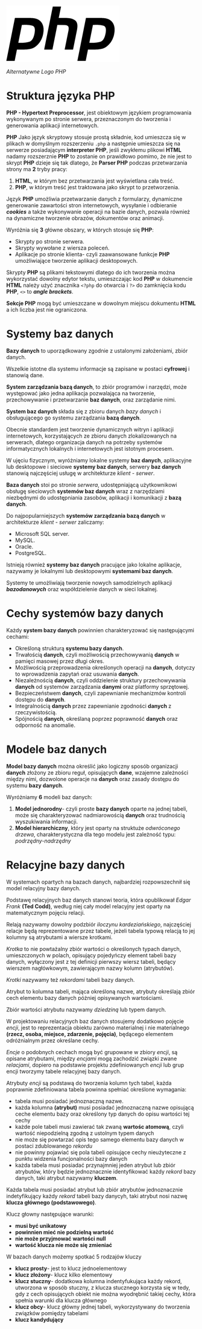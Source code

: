 
![logo](https://github.com/Hoyetski/School/blob/main/PHP_Alternative_logo_by_Levi_Morrison.png)

*Alternatywne Logo PHP*

# Struktura języka PHP

**PHP - Hypertext Preprocessor**, jest obiektowym językiem programowania wykonywanym po stronie serwera, przeznaczonym do tworzenia i generowania aplikacji internetowych.

**PHP** Jako język skryptowy stosuje prostą składnie, kod umieszcza się w plikach w domyślnym rozszerzeniu `.php` a następnie umieszcza się na serwerze posiadającym 
**interpreter PHP**, jeśli zwykłemu plikowi **HTML** nadamy rozszerznie **PHP** to zostanie on prawidłowo pomimo, że nie jest to skrypt **PHP** dzieje się tak dlatego, 
że **Parser PHP** podczas przetwarzania strony ma **2** tryby pracy: 
1. **HTML**, w którym bez przetwarzania jest wyświetlana cała treść.
2.  **PHP**, w którym treść jest traktowana jako skrypt to przetworzenia.

Język **PHP** umożliwia przetwarzanie danych z formularzy, dynamiczne generowanie zawartości stron internetowych, wysyłanie i odbieranie ***cookies*** a 
także wykonywanie operacji na bazie danych, pozwala również na dynamiczne tworzenie obrazów, dokumentów oraz animacji. 

Wyróżnia się **3** główne obszary, w których stosuje się **PHP**:
- Skrypty po stronie serwera.
- Skrypty wywołane z wiersza poleceń.
- Aplikacje po stronie klienta- czyli zaawansowane funkcje **PHP** umożliwiające tworzenie aplikacji desktopowych.

Skrypty **PHP** są plikami tekstowymi dlatego do ich tworzenia można wykorzystać dowolny edytor tekstu, umieszczając kod **PHP** w dokumencie **HTML** należy użyć znacznika `<?php` do otwarcia i `?>` do zamknięcia kodu **PHP**, `<>` to ***angle brackets***.

**Sekcje PHP** mogą być umieszczane w dowolnym miejscu dokumentu **HTML** a ich liczba jest nie ograniczona.

# Systemy baz danych

**Bazy danych** to uporządkowany zgodnie z ustalonymi założeniami, zbiór danych.

Wszelkie istotne dla systemu informacje są zapisane w postaci **cyfrowej** i stanowią dane.

**System zarządzania bazą danych**, to zbiór programów i narzędzi, może występować jako jedna aplikacja pozwalająca na tworzenie, przechowywanie i przetwarzanie **baz danych**, oraz zarządanie nimi. 

**System baz danych** składa się z zbioru danych *bazy danych* i obsługującego go systemu zarządzania **bazą danych**. 

Obecnie standardem jest tworzenie dynamicznych witryn i aplikacji internetowych, korzystających ze zbioru danych zlokalizowanych na serwerach, dlatego organizacja danych na potrzeby systemów informatycznych lokalnych i internetowych jest istotnym procesem.

W ujęciu fizycznym, wyróżniamy lokalne systemy **baz danych**, aplikacyjne lub desktopowe i sieciowe **systemy baz danych**, serwery **baz danych** stanowią najczęściej usługę w architekturze *klient - serwer*. 

**Baza danych** stoi po stronie *serwera*, udostępniającą użytkownikowi obsługę sieciowych **systemów baz danych** wraz z narzędziami niezbędnymi do udostępniania zasobów, aplikacji i komunikacji z **bazą danych**.

Do najpopularniejszych **systemów zarządzania bazą danych** w architekturze *klient - serwer* zaliczamy:
 - Microsoft SQL server.
 - MySQL.
 - Oracle.
 - PostgreSQL.

Istnieją również **systemy baz danych** pracujące jako lokalne aplikacje, nazywamy je lokalnymi lub desktopowymi **systemami baz danych**.

Systemy te umożliwiają tworzenie nowych samodzielnych aplikacji ***bazodanowych*** oraz współdzielenie danych w sieci lokalnej.

# Cechy systemów bazy danych

Każdy **system bazy danych** powinnien charakteryzować się następującymi cechami:
 - Określoną strukturą **systemu bazy danych**.
 - Trwałością **danych**, czyli możliwością przechowywanią **danych** w pamięci masowej przez długi okres.
 - Możliwością przeprowadzenia określonych operacji na **danych**, dotyczy to wprowadzenia zapytań oraz usuwania **danych**.
 - Niezależnością **danych**, czyli oddzielenie struktury przechowywania **danych** od systemów zarządzania **danymi** oraz platformy sprzętowej.
 - Bezpieczeństwem **danych**, czyli zapewnianie mechanizmów kontroli dostępu do **danych**.
 - Integralnością **danych** przez zapewnianie zgodności **danych** z rzeczywistością.
 - Spójnością **danych**, określaną poprzez poprawność **danych** oraz odporność na anomalie.

# Modele baz danych 
 
**Model bazy danych** można określić jako logiczny sposób organizacji **danych** złożony ze zbioru reguł, opisujących **dane**, wzajemne zależności między nimi, dozwolone operacje na **danych** oraz zasady dostępu do systemu **bazy danych**.

Wyróżniamy **6** modeli baz danych:
 1. **Model jednorodny**- czyli proste **bazy danych** oparte na jednej tabeli, może się charakteryzować nadmiarowością **danych** oraz trudnością wyszukiwania informacji.
 2. **Model hierarchiczny**, który jest oparty na struktuże *odwróconego drzewa*, charakterystyczna dla tego modelu jest zależność typu: *podrzędny-nadrzędny*

# Relacyjne bazy danych
W systemach opartych na bazach danych, najbardziej rozpowszechnił się model relacyjny bazy danych.

Podstawę relacyjnych baz danych stanowi teoria, która opublikował *Edgar Frank* **(Ted Codd)**, według niej cały model relacyjny jest oparty na matematycznym pojęciu relacji.

Relają nazywamy dowolny podzbiór *iloczynu kardeziańskiego*, najczęściej relacje będą reprezentowane przez tabele, jeżeli tabela typową relacją to jej kolumny są atrybutami a wiersze krotkami.

*Krotka* to nie powtażalny zbiór wartości o określonych typach danych, umieszczonych w polach, opisujący pojedyńczy element tabeli bazy danych, wyłączony jest z tej definicji pierwszy wiersz tabeli, będący wierszem nagłówkowym, zawierającym nazwy kolumn (atrybutów).

*Krotki* nazywamy też *rekordami* tabeli bazy danych.

Atrybut to kolumna tabeli, mająca określoną nazwe, atrybuty określają zbiór cech elementu bazy danych póżniej opisywanych wartościami.

Zbiór wartości atrybutu nazywamy *dziedziną* lub typem danych.

W projektowaniu relacyjnych baz danych stosujemy dodatkowo pojęcie *encji*, jest to reprezentacja obiektu zarówno materialnej i nie materialnego **(rzecz, osoba, miejsce, zdarzenie, pojęcia)**, będącego elementem odróżnialnym przez określane cechy.

*Encje* o podobnych cechach mogą być grupowane w zbiory *encji*, są opisane atrybutami, między *encjami* mogą zachodzić związki zwane *relacjami*, dopiero na podstawie projektu zdefiniowanych *encji* lub grup encji tworzymy tabele relacyjnej bazy danych.

Atrybuty *encji* są podstawą do tworzenia kolumn tych tabel, każda poprawnie zdefiniowana tabela powinna spełniać określone wymagania:
- tabela musi posiadać jednoznaczną nazwe.
- każda kolumna **(atrybut)** musi posiadać jednoznaczną nazwe opisującą ceche elementu bazy oraz określony typ danych do opisu wartości tej cechy
- każde pole tabeli musi zawierać tak zwaną **wartośc atomową**, czyli wartość niepodzielną zgodną z ustolnym typem danych
- nie może się powtarzać opis tego samego elementu bazy danych w postaci zdublowanego *rekordu*
- nie powinny pojawiać się pola tabeli opisujące cechy nieużyteczne z punktu widzenia funcjonalności bazy danych
- każda tabela musi posiadać przynajmniej jeden atrybut lub zbiór atrybutów, który będzie jednoznacznie identyfikować każdy *rekord* bazy danych, taki atrybut nazywamy **kluczem**.

Każda tabela musi posiadać atrybut lub zbiór atrybutów jednoznacznie indetyfikujący każdy *rekord* tabeli bazy danycyh, taki atrybut nosi nazwę **klucza głównego (podstawowego)**.

Klucz głowny następujące warunki:
- **musi być unikatowy**
- **powinnien mieć nie podzielną wartość**
- **nie może przyjmować wartości null**
- **wartość klucza nie może się zmieniać**

W bazach danych możemy spotkać 5 rodzajów kluczy
- **klucz prosty**- jest to klucz jednoelementowy
- **klucz złożony**- klucz kilko elementowy
- **klucz stuczny**- dodatkowa kolumna indentyfukująca każdy rekord, utworzona w sposób stuczny, z klucza stucznego korzysta się w tedy, gdy z cech opisujących obiekt nie można wyodrębnić takiej cechy, która spełnia warunki dla klucza głównego
- **klucz obcy**- klucz główny jednej tabeli, wykorzystywany do tworzenia związków pomiędzy tabelami
- **klucz kandydujący**	
